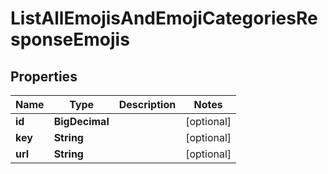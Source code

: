 

# ListAllEmojisAndEmojiCategoriesResponseEmojis


## Properties

Name | Type | Description | Notes
------------ | ------------- | ------------- | -------------
**id** | **BigDecimal** |  |  [optional]
**key** | **String** |  |  [optional]
**url** | **String** |  |  [optional]



